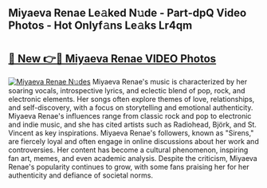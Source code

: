 ## Miyaeva Renae Le𝚊ked N𝚞de - Part-dpQ Video Photos - Hot Onlyf𝚊ns Le𝚊ks Lr4qm

# <h2><a href="http://ac5027.deff.icu/?id=Miyaeva+Renae">🔗 New 👉🔴 Miyaeva Renae VIDEO Photos</a></h2>

[![Miyaeva Renae N𝚞des](https://i.imgur.com/rIISA9y.gif)](http://ac5027.deff.icu/?id=Miyaeva+Renae)
Miyaeva Renae's music is characterized by her soaring vocals, introspective lyrics, and eclectic blend of pop, rock, and electronic elements. Her songs often explore themes of love, relationships, and self-discovery, with a focus on storytelling and emotional authenticity. Miyaeva Renae's influences range from classic rock and pop to electronic and indie music, and she has cited artists such as Radiohead, Björk, and St. Vincent as key inspirations. Miyaeva Renae's followers, known as "Sirens," are fiercely loyal and often engage in online discussions about her work and controversies. Her content has become a cultural phenomenon, inspiring fan art, memes, and even academic analysis. Despite the criticism, Miyaeva Renae's popularity continues to grow, with some fans praising her for her authenticity and defiance of societal norms.
